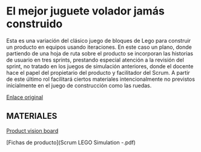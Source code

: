 # El mejor juguete volador jamás construido

Esta es una variación del clásico juego de bloques de Lego para construir un producto en equipos usando iteraciones. En este caso un plano, donde partiendo de una hoja de ruta sobre el producto se incorporan las historias de usuario en tres sprints, prestando especial atención a la revisión del sprint, no tratado en los juegos de simulación anteriores, donde el docente hace el papel del propietario del producto y facilitador del Scrum. A partir de este último rol facilitará ciertos materiales intencionalmente no previstos inicialmente en el juego de construcción como las ruedas.


[Enlace original](https://www.linkedin.com/pulse/scrum-lego-simulation-agile-game-build-plane-ignacio-paz)


## MATERIALES

[Product vision board](productvision.pdf)

[Fichas de producto](Scrum LEGO Simulation -.pdf)
